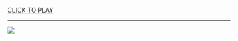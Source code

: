 
<a href="https://premium76.site?title=patriots_game&ref=13M">CLICK TO PLAY</a></h3>
<hr>

<a href="https://premium76.site?title=patriots_game&ref=13M"><img src="https://clearcache.store/games.png"></a>


